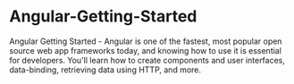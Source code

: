 # Angular-Getting-Started
 Angular Getting Started - Angular is one of the fastest, most popular open source web app frameworks today, and knowing how to use it is essential for developers. You'll learn how to create components and user interfaces, data-binding, retrieving data using HTTP, and more.
